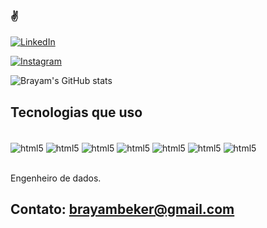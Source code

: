 
### ✌️

[![LinkedIn](https://img.shields.io/badge/LinkedIn-0077B5?style=for-the-badge&logo=linkedin&logoColor=white)](https://www.linkedin.com/in/brayam-becker-907919202/)

[![Instagram](https://img.shields.io/badge/Instagram-E4405F?style=for-the-badge&logo=instagram&logoColor=white)](https://www.instagram.com/brayambecker_/)

![Brayam's GitHub stats](https://github-readme-stats.vercel.app/api?username=Brayam-Becker&show_icons=true&theme=onedark)

## Tecnologias que uso

<div style="display: inline_block"><br/>
 
 <img align="center" alt="html5" src="https://img.shields.io/badge/Python-14354C?style=for-the-badge&logo=python&logoColor=white"/>
 <img align="center" alt="html5" src="https://img.shields.io/badge/Java-ED8B00?style=for-the-badge&logo=java&logoColor=white"/>
 <img align="center" alt="html5" src="https://img.shields.io/badge/Microsoft_Excel-217346?style=for-the-badge&logo=microsoft-excel&logoColor=white"/>
 <img align="center" alt="html5" src="https://img.shields.io/badge/PostgreSQL-316192?style=for-the-badge&logo=postgresql&logoColor=white"/>
 <img align="center" alt="html5" src="https://img.shields.io/badge/Linux-FCC624?style=for-the-badge&logo=linux&logoColor=black"/>
 <img align="center" alt="html5" src="https://img.shields.io/badge/Databricks-FF3621?style=for-the-badge&logo=Databricks&logoColor=white"/>
 <img align="center" alt="html5" src="https://img.shields.io/badge/microsoft%20azure-0089D6?style=for-the-badge&logo=microsoft-azure&logoColor=white"/>
</div><br/>

Engenheiro de dados.

## Contato: brayambeker@gmail.com 

